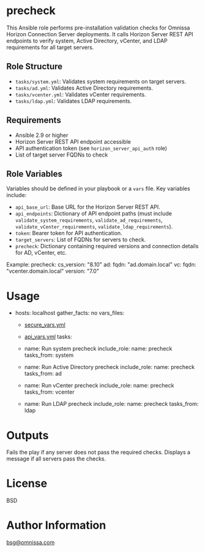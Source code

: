 precheck
========

This Ansible role performs pre-installation validation checks for Omnissa Horizon Connection Server deployments. It calls Horizon Server REST API endpoints to verify system, Active Directory, vCenter, and LDAP requirements for all target servers.

Role Structure
--------------

- `tasks/system.yml`: Validates system requirements on target servers.
- `tasks/ad.yml`: Validates Active Directory requirements.
- `tasks/vcenter.yml`: Validates vCenter requirements.
- `tasks/ldap.yml`: Validates LDAP requirements.

Requirements
------------

- Ansible 2.9 or higher
- Horizon Server REST API endpoint accessible
- API authentication token (see `horizon_server_api_auth` role)
- List of target server FQDNs to check

Role Variables
--------------

Variables should be defined in your playbook or a `vars` file. Key variables include:

- `api_base_url`: Base URL for the Horizon Server REST API.
- `api_endpoints`: Dictionary of API endpoint paths (must include `validate_system_requirements`, `validate_ad_requirements`, `validate_vCenter_requirements`, `validate_ldap_requirements`).
- `token`: Bearer token for API authentication.
- `target_servers`: List of FQDNs for servers to check.
- `precheck`: Dictionary containing required versions and connection details for AD, vCenter, etc.

Example:
precheck:
  cs_version: "8.10"
  ad:
    fqdn: "ad.domain.local"
  vc:
    fqdn: "vcenter.domain.local"
    version: "7.0"

Usage
=====
- hosts: localhost
  gather_facts: no
  vars_files:
    - [secure_vars.yml](http://_vscodecontentref_/0)
    - [api_vars.yml](http://_vscodecontentref_/1)
  tasks:
    - name: Run system precheck
      include_role:
        name: precheck
        tasks_from: system

    - name: Run Active Directory precheck
      include_role:
        name: precheck
        tasks_from: ad

    - name: Run vCenter precheck
      include_role:
        name: precheck
        tasks_from: vcenter

    - name: Run LDAP precheck
      include_role:
        name: precheck
        tasks_from: ldap

Outputs
=======
Fails the play if any server does not pass the required checks.
Displays a message if all servers pass the checks.

License
=======
BSD

Author Information
==================
bsg@omnissa.com